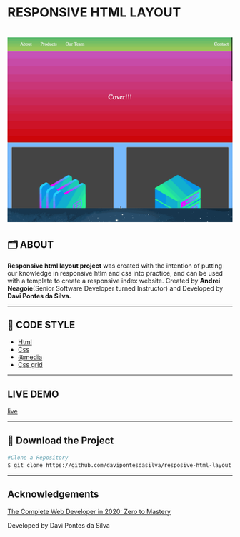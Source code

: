 <h1>RESPONSIVE HTML LAYOUT</h1>

<h1>
<img src="responsive_html_layout.gif">
</h1>

##  🗂 ABOUT 

 **Responsive html layout project** was created with the intention of putting our knowledge in responsive htlm and css
 into practice, and can be used with a template to create a responsive index website. Created by **Andrei Neagoie**(Senior Software Developer turned Instructor)
 and Developed by **Davi Pontes da Silva.**
                                                                                                 
---

## 🚀 CODE STYLE 

 - [Html](https://www.w3schools.com/html/html_basic.asp)
 - [Css](https://www.w3schools.com/css/default.asp)
 - [@media](https://css-tricks.com/snippets/css/media-queries-for-standard-devices/)
 - [Css grid](https://css-tricks.com/video-screencasts/153-getting-started-with-css-grid/)
 
 ---
 
## LIVE DEMO 
[live](https://confident-mccarthy-a57620.netlify.app/)
 
 ---
 
 ## 💾 Download the Project 
 
 ```bash
#Clone a Repository
$ git clone https://github.com/davipontesdasilva/resposive-html-layout.git


```

---

## Acknowledgements 

[The Complete Web Developer in 2020: Zero to Mastery](https://www.udemy.com/course/the-complete-web-developer-zero-to-mastery/)

Developed by Davi Pontes da Silva